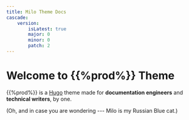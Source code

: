 ```yaml
---
title: Milo Theme Docs
cascade:
    version:
        isLatest: true
        major: 0
        minor: 0 
        patch: 2
---
```


# Welcome to {{%prod%}} Theme

 {{%prod%}} is a [Hugo](https://gohugo.io/) theme made for **documentation engineers** and **technical writers**, by one.

 (Oh, and in case you are wondering --- Milo is my Russian Blue cat.)